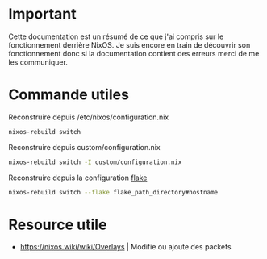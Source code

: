 # Important

Cette documentation est un résumé de ce que j'ai compris sur le fonctionnement derrière NixOS.
Je suis encore en train de découvrir son fonctionnement donc si la documentation contient des erreurs merci de me les communiquer.

# Commande utiles

Reconstruire depuis /etc/nixos/configuration.nix
```bash
nixos-rebuild switch
```

Reconstruire depuis custom/configuration.nix
```bash
nixos-rebuild switch -I custom/configuration.nix
```

Reconstruire depuis la configuration [flake](./flake/HOME.md)
```bash
nixos-rebuild switch --flake flake_path_directory#hostname
```

# Resource utile

- https://nixos.wiki/wiki/Overlays | Modifie ou ajoute des packets